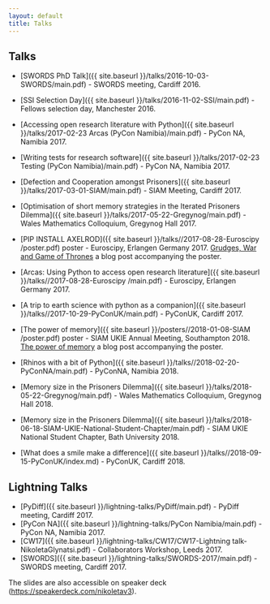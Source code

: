 ```yaml
---
layout: default
title: Talks
---
```


Talks
-----

+ [SWORDS PhD Talk]({{ site.baseurl }}/talks/2016-10-03-SWORDS/main.pdf) - SWORDS meeting, Cardiff 2016.

+ [SSI Selection Day]({{ site.baseurl }}/talks/2016-11-02-SSI/main.pdf) - Fellows selection day, Manchester 2016.

+ [Accessing open research literature with Python]({{ site.baseurl }}/talks/2017-02-23 Arcas (PyCon Namibia)/main.pdf) -
PyCon NA, Namibia 2017.

+ [Writing tests for research software]({{ site.baseurl }}/talks/2017-02-23 Testing (PyCon Namibia)/main.pdf) - PyCon NA, Namibia 2017.

+ [Defection and Cooperation amongst Prisoners]({{ site.baseurl }}/talks/2017-03-01-SIAM/main.pdf) -
SIAM Meeting, Cardiff 2017.

+ [Optimisation of short memory strategies in the Iterated Prisoners Dilemma]({{ site.baseurl }}/talks/2017-05-22-Gregynog/main.pdf) -
Wales Mathematics Colloquium, Gregynog Hall 2017.

+ [PIP INSTALL AXELROD]({{ site.baseurl }}/talks//2017-08-28-Euroscipy
/poster.pdf) poster - Euroscipy, Erlangen Germany 2017.
[Grudges, War and Game of Thrones](https://nikoleta-v3.github.io/blog/2017/08/23/grudges-war-GoT.html) a blog post accompanying the poster.

+ [Arcas: Using Python to access open research
literature]({{ site.baseurl }}/talks//2017-08-28-Euroscipy
/main.pdf) - Euroscipy, Erlangen Germany 2017.

+ [A trip to earth science with python as a companion]({{ site.baseurl }}/talks//2017-10-29-PyConUK/main.pdf) - PyConUK, Cardiff 2017.

+ [The power of memory]({{ site.baseurl }}/posters//2018-01-08-SIAM
/poster.pdf) poster - SIAM UKIE Annual Meeting, Southampton 2018.
[The power of memory](https://nikoleta-v3.github.io/blog/2018/01/05/power-of-memory.html) a blog post accompanying the poster.

+ [Rhinos with a bit of Python]({{ site.baseurl }}/talks//2018-02-20-PyConNA/main.pdf) - PyConNA, Namibia 2018.

+ [Memory size in the Prisoners Dilemma]({{ site.baseurl }}/talks/2018-05-22-Gregynog/main.pdf) - Wales Mathematics Colloquium, Gregynog Hall 2018.
+ [Memory size in the Prisoners Dilemma]({{ site.baseurl }}/talks/2018-06-18-SIAM-UKIE-National-Student-Chapter/main.pdf) - SIAM UKIE National Student Chapter, Bath University 2018.

+ [What does a smile make a difference]({{ site.baseurl }}/talks//2018-09-15-PyConUK/index.md) - PyConUK, Cardiff 2018.

Lightning Talks
---------------

+ [PyDiff]({{ site.baseurl }}/lightning-talks/PyDiff/main.pdf) - PyDiff meeting, Cardiff 2017.
+ [PyCon NA]({{ site.baseurl }}/lightning-talks/PyCon Namibia/main.pdf) - PyCon NA, Namibia 2017.
+ [CW17]({{ site.baseurl }}/lightning-talks/CW17/CW17-Lightning talk-NikoletaGlynatsi.pdf) -
Collaborators Workshop, Leeds 2017.
+ [SWORDS]({{ site.baseurl }}/lightning-talks/SWORDS-2017/main.pdf) - SWORDS meeting, Cardiff 2017.



The slides are also accessible on speaker deck (<https://speakerdeck.com/nikoletav3>).